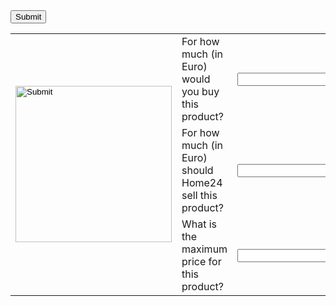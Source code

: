
<html>
<body>

<form method="POST" action="mailto:gorconstantine@gmail.com">
    
<table cellpadding="1" width="100%" align="center"  cellspacing="2">

<tr>
  <td rowspan="3"><input type="image" width="250" height="250" src="https://cdn.home24.net/images/media/catalog/product/original/png/b/u/buerodrehstuhl-marilyn-kunstleder-schwarz-3325569.jpg" /></td>
  <td>For how much (in Euro) would you buy this product?</td>
  <td><input type="text" name="pricebuy" id="pricebuy"  size="30"></td>

<tr>
  <td>For how much (in Euro) should Home24 sell this product?</td>
  <td><input type="text" name="pricesell" id="pricesell" size="30"></td>
</tr>

<tr>
  <td>What is the maximum price for this product?</td>
  <td><input type="text" name="maxprice"  id="maxprice" size="30"></td>
</tr>
</tr>
<button type="submit">
    Submit
</button>


</table>
</form>
</body>
</html>
